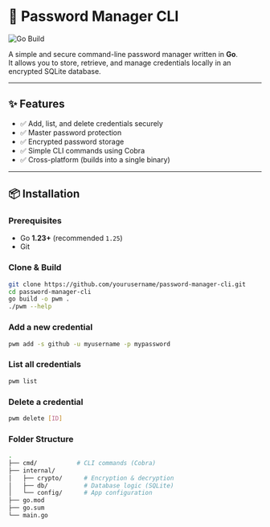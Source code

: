 # 🔐 Password Manager CLI
![Go Build](https://github.com/jayasurya261/Password-Manager-CLI/actions/workflows/go.yml/badge.svg)


A simple and secure command-line password manager written in **Go**.  
It allows you to store, retrieve, and manage credentials locally in an encrypted SQLite database.

---

## ✨ Features
- ✅ Add, list, and delete credentials securely  
- ✅ Master password protection  
- ✅ Encrypted password storage  
- ✅ Simple CLI commands using Cobra  
- ✅ Cross-platform (builds into a single binary)  

---

## 📦 Installation

### Prerequisites
- Go **1.23+** (recommended `1.25`)  
- Git  

### Clone & Build
```bash
git clone https://github.com/yourusername/password-manager-cli.git
cd password-manager-cli
go build -o pwm .
./pwm --help
```

### Add a new credential
```bash
pwm add -s github -u myusername -p mypassword
```

### List all credentials
```bash
pwm list
```
### Delete a credential
```bash
pwm delete [ID]
```
### Folder Structure
```bash
.
├── cmd/           # CLI commands (Cobra)
├── internal/
│   ├── crypto/      # Encryption & decryption
│   ├── db/          # Database logic (SQLite)
│   └── config/      # App configuration
├── go.mod
├── go.sum
└── main.go
```